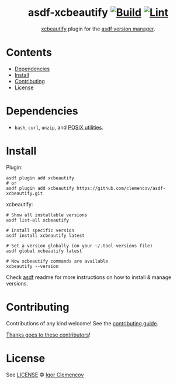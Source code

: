 <div align="center">

# asdf-xcbeautify [![Build](https://github.com/clemencov/asdf-xcbeautify/actions/workflows/build.yml/badge.svg)](https://github.com/clemencov/asdf-xcbeautify/actions/workflows/build.yml) [![Lint](https://github.com/clemencov/asdf-xcbeautify/actions/workflows/lint.yml/badge.svg)](https://github.com/clemencov/asdf-xcbeautify/actions/workflows/lint.yml)

[xcbeautify](https://github.com/cpisciotta/xcbeautify) plugin for the [asdf version manager](https://asdf-vm.com).

</div>

# Contents

- [Dependencies](#dependencies)
- [Install](#install)
- [Contributing](#contributing)
- [License](#license)

# Dependencies

- `bash`, `curl`, `unzip`, and [POSIX utilities](https://pubs.opengroup.org/onlinepubs/9699919799/idx/utilities.html).

# Install

Plugin:

```shell
asdf plugin add xcbeautify
# or
asdf plugin add xcbeautify https://github.com/clemencov/asdf-xcbeautify.git
```

xcbeautify:

```shell
# Show all installable versions
asdf list-all xcbeautify

# Install specific version
asdf install xcbeautify latest

# Set a version globally (on your ~/.tool-versions file)
asdf global xcbeautify latest

# Now xcbeautify commands are available
xcbeautify --version
```

Check [asdf](https://github.com/asdf-vm/asdf) readme for more instructions on how to
install & manage versions.

# Contributing

Contributions of any kind welcome! See the [contributing guide](contributing.md).

[Thanks goes to these contributors](https://github.com/clemencov/asdf-xcbeautify/graphs/contributors)!

# License

See [LICENSE](LICENSE) © [Igor Clemencov](https://github.com/clemencov/)
